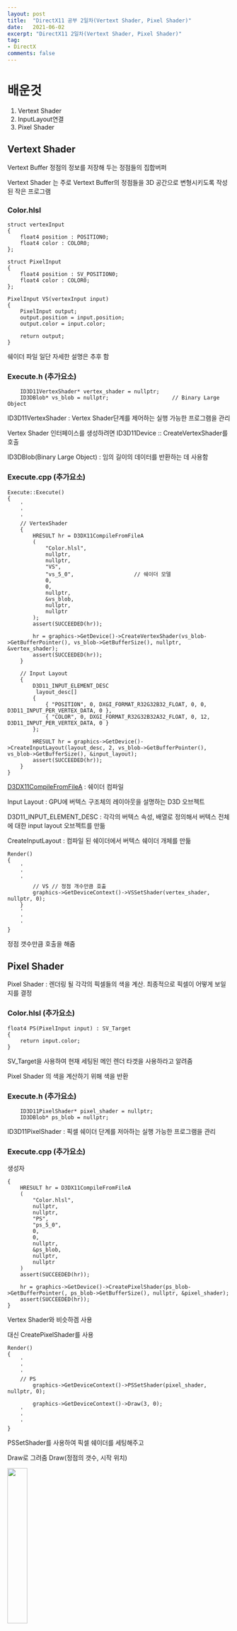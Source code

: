 ```yaml
---
layout: post
title:  "DirectX11 공부 2일차(Vertext Shader, Pixel Shader)"
date:   2021-06-02
excerpt: "DirectX11 2일차(Vertext Shader, Pixel Shader)"
tag:
- DirectX
comments: false
---
```


# 배운것
1. Vertext Shader
2. InputLayout연결
3. Pixel Shader

## Vertext Shader
Vertext Buffer 정점의 정보를 저장해 두는 정점들의 집합버퍼

Vertext Shader 는 주로 Vertext Buffer의 정점들을 3D 공간으로 변형시키도록 작성된 작은 프로그램

### Color.hlsl
```
struct vertexInput
{
	float4 position : POSITION0;
	float4 color : COLOR0;
};

struct PixelInput
{
	float4 position : SV_POSITION0;
	float4 color : COLOR0;
};

PixelInput VS(vertexInput input)
{
	PixelInput output;
	output.position = input.position;
	output.color = input.color;
	
	return output;
}
```
쉐이더 파일
일단 자세한 설명은 추후 함

### Execute.h (추가요소)

```
	ID3D11VertexShader* vertex_shader = nullptr;
	ID3DBlob* vs_blob = nullptr;					// Binary Large Object
```
ID3D11VertexShader : Vertex Shader단계를 제어하는 실행 가능한 프로그램을 관리

Vertex Shader 인터페이스를 생성하려면 ID3D11Device :: CreateVertexShader를 호출

ID3DBlob(Binary Large Object) : 임의 길이의 데이터를 반환하는 데 사용함

### Execute.cpp (추가요소)

```
Execute::Execute()
{
	'
	'
	'
	// VertexShader
	{
		HRESULT hr = D3DX11CompileFromFileA
		(
			"Color.hlsl",
			nullptr,
			nullptr,
			"VS",
			"vs_5_0",					// 쉐이더 모델
			0,
			0,
			nullptr,
			&vs_blob,
			nullptr,
			nullptr
		);
		assert(SUCCEEDED(hr));

		hr = graphics->GetDevice()->CreateVertexShader(vs_blob->GetBufferPointer(), vs_blob->GetBufferSize(), nullptr, &vertex_shader);
		assert(SUCCEEDED(hr));
	}

	// Input Layout
	{
		D3D11_INPUT_ELEMENT_DESC
		 layout_desc[]
		{
			{ "POSITION", 0, DXGI_FORMAT_R32G32B32_FLOAT, 0, 0, D3D11_INPUT_PER_VERTEX_DATA, 0 },
			{ "COLOR", 0, DXGI_FORMAT_R32G32B32A32_FLOAT, 0, 12, D3D11_INPUT_PER_VERTEX_DATA, 0 }
		};

		HRESULT hr = graphics->GetDevice()->CreateInputLayout(layout_desc, 2, vs_blob->GetBufferPointer(), vs_blob->GetBufferSize(), &input_layout);
		assert(SUCCEEDED(hr));
	}
}
```
[D3DX11CompileFromFileA](https://docs.microsoft.com/en-us/windows/win32/direct3d11/d3dx11compilefromfile) : 쉐이더 컴파일

Input Layout : GPU에 버텍스 구조체의 레이아웃을 설명하는 D3D 오브젝트

D3D11_INPUT_ELEMENT_DESC : 각각의 버텍스 속성, 배열로 정의해서 버텍스 전체에 대한 input layout 오브젝트를 만듦

CreateInputLayout : 컴파일 된 쉐이더에서 버텍스 쉐이더 개체를 만듦

```
Render()
{
	'
	'
	'
		// VS // 정점 개수만큼 호출
		graphics->GetDeviceContext()->VSSetShader(vertex_shader, nullptr, 0);
	}
	'
	'
	'
}
```
정점 갯수만큼 호출을 해줌

## Pixel Shader
Pixel Shader : 렌더링 될 각각의 픽셀들의 색을 계산. 최종적으로 픽셀이 어떻게 보일지를 결정

### Color.hlsl (추가요소)

```
float4 PS(PixelInput input) : SV_Target
{
    return input.color;
}
```
SV_Target을 사용하여 현재 세팅된 메인 렌더 타겟을 사용하라고 알려줌

Pixel Shader 의 색을 계산하기 위해 색을 반환

### Execute.h (추가요소)

```
	ID3D11PixelShader* pixel_shader = nullptr;
	ID3DBlob* ps_blob = nullptr;
```
ID3D11PixelShader : 픽셀 쉐이더 단계를 저아하는 실행 가능한 프로그램을 관리

### Execute.cpp (추가요소)

생성자
```
{
	HRESULT hr = D3DX11CompileFromFileA
	(
		"Color.hlsl",
		nullptr,
		nullptr,
		"PS",
		"ps_5_0",
		0,
		0,
		nullptr,
		&ps_blob,
		nullptr,
		nullptr
	)
	assert(SUCCEEDED(hr));

	hr = graphics->GetDevice()->CreatePixelShader(ps_blob->GetBufferPointer(, ps_blob->GetBufferSize(), nullptr, &pixel_shader);
	assert(SUCCEEDED(hr));
}
```

Vertex Shader와 비슷하겜 사용

대신 CreatePixelShader를 사용

```
Render()
{
	'
	'
	'
	// PS
		graphics->GetDeviceContext()->PSSetShader(pixel_shader, nullptr, 0);

		graphics->GetDeviceContext()->Draw(3, 0);
	'
	'
	'
}
```
PSSetShader를 사용하여 픽셀 쉐이더를 세팅해주고

Draw로 그려줌
Draw(정점의 갯수, 시작 위치)

<img src = "../assets/img/project/d3dx/day2/tirangle.PNG" width="30%" height="30%">

어예 무지개 삼각형 와!

아 색이 왜 저렇게 나오냐하면 GPU는 병렬 처리 되기 때문에 동시에 랜더링 해서 그렇다고 수업에서 그랬다.

좀더 찾아보니, 각 정점의 색을 주게 되면 나머지 색은 정점으로 가면 갈수록 정점의 색으로 보간이 되서 값이 들어가게 된다고 한다. (학교 OpenGL수업이 생각났다.)

## 사각형

그래픽스의 모든 물체는 삼각형으로 이루어져있음

왜?

[포프TV](https://www.youtube.com/user/KimPopeTV)에서 봤는지 어디서 주워들었는지 기억이 안나는데 각 도형의 축에 변형을 줘도 도형의 변형이 없기 때문에 사용한다고 들었다. 

오피셜 아니니까 믿지 마시고 수업에서는 가장 다양한 도형을 만들 수 있기 때문이라고 한다.

그래서 지금까지의 기본적인 내용으로 사각형을 만들고 싶으면 삼각형 두개를 사용하여 만들어야 한다.

Execute의 생성자에서 정점의 갯수를 6개로 늘린다.
```
vertices = new VertexColor[6];
vertices[0].position = D3DXVECTOR3(-0.5f, -0.5f, 0.0f);
vertices[0].color = D3DXCOLOR(1.0f, 0.0f, 0.0f, 1.0f);

vertices[1].position = D3DXVECTOR3(-0.5f, 0.5f, 0.0f);
vertices[1].color = D3DXCOLOR(0.0f, 1.0f, 0.0f, 1.0f);

vertices[2].position = D3DXVECTOR3(0.5f, -0.5f, 0.0f);
vertices[2].color = D3DXCOLOR(0.0f, 0.0f, 1.0f, 1.0f);

vertices[3].position = D3DXVECTOR3(0.5f, -0.5f, 0.0f);
vertices[3].color = D3DXCOLOR(0.0f, 0.0f, 1.0f, 1.0f);

vertices[4].position = D3DXVECTOR3(-0.5f, 0.5f, 0.0f);
vertices[4].color = D3DXCOLOR(0.0f, 1.0f, 0.0f, 1.0f);

vertices[5].position = D3DXVECTOR3(0.5f, 0.5f, 0.0f);
vertices[5].color = D3DXCOLOR(1.0f, 0.0f, 0.0f, 1.0f);
```
색은 그냥 무지개로 만들었다

그리고 난 뒤 버텍스 버퍼에서 리소스 설정할때 바이트 크기를 정점의 갯수만큼 늘린다.

```
D3D11_BUFFER_DESC desc;
ZeroMemory(&desc, sizeof(D3D11_BUFFER_DESC));
desc.Usage = D3D11_USAGE_IMMUTABLE;						
desc.BindFlags = D3D11_BIND_VERTEX_BUFFER;
desc.ByteWidth = sizeof(VertexColor) * 6;				// 요기요기
```

마지막으로 Draw할때 정점의 갯수를 총 갯수로 늘린다.
```
graphics->GetDeviceContext()->Draw(6, 0);
```

그렇게 하면

<img src = "../assets/img/project/d3dx/day2/rectangle.PNG" width="30%" height="30%">

와! 무지개 사각형!

이쁘장하게 만들 수 있다

## 후기
슬슬 재밌어 진다. 하다 보면 어려워서 다시 노잼 되겠지 ㅋㅋ